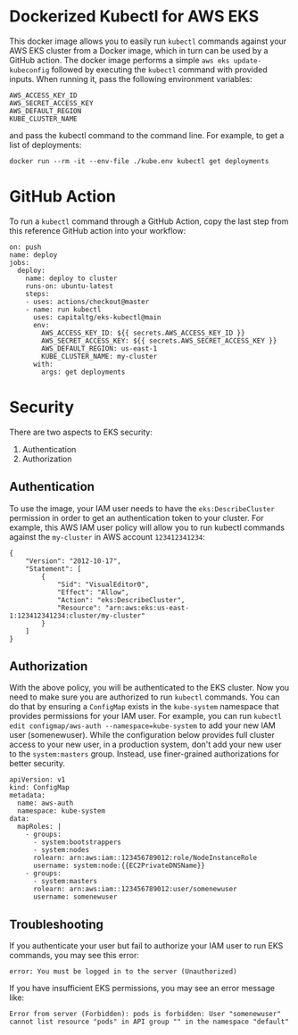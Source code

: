 # Dockerized Kubectl for AWS EKS

This docker image allows you to easily run `kubectl` commands against your
AWS EKS cluster from a Docker image, which in turn can be used by a GitHub
action.  The docker image performs a simple `aws eks update-kubeconfig` followed
by executing the `kubectl` command with provided inputs.  When running it, pass
the following environment variables:

```
AWS_ACCESS_KEY_ID
AWS_SECRET_ACCESS_KEY
AWS_DEFAULT_REGION
KUBE_CLUSTER_NAME
```
and pass the kubectl command to the command line.  For example, to get a list
of deployments:

	docker run --rm -it --env-file ./kube.env kubectl get deployments

# GitHub Action
To run a `kubectl` command through a GitHub Action, copy the last step from this
reference GitHub action into your workflow:

```
on: push
name: deploy
jobs:
  deploy:
    name: deploy to cluster
    runs-on: ubuntu-latest
    steps:
    - uses: actions/checkout@master
    - name: run kubectl
      uses: capitaltg/eks-kubectl@main
      env:
        AWS_ACCESS_KEY_ID: ${{ secrets.AWS_ACCESS_KEY_ID }}
        AWS_SECRET_ACCESS_KEY: ${{ secrets.AWS_SECRET_ACCESS_KEY }}
        AWS_DEFAULT_REGION: us-east-1
        KUBE_CLUSTER_NAME: my-cluster
      with:
        args: get deployments
```

# Security
There are two aspects to EKS security:

1. Authentication
2. Authorization

## Authentication
To use the image, your IAM user needs to have the `eks:DescribeCluster` permission in order
to get an authentication token to your cluster.  For example, this AWS IAM user policy will
allow you to run kubectl commands against the `my-cluster` in AWS account `123412341234`:

```
{
    "Version": "2012-10-17",
    "Statement": [
        {
            "Sid": "VisualEditor0",
            "Effect": "Allow",
            "Action": "eks:DescribeCluster",
            "Resource": "arn:aws:eks:us-east-1:123412341234:cluster/my-cluster"
        }
    ]
}
```

## Authorization
With the above policy, you will be authenticated to the EKS cluster.  Now you need to make sure
you are authorized to run `kubectl` commands. You can do that by ensuring a `ConfigMap` exists
in the `kube-system` namespace that provides permissions for your IAM user.  For example, you
can run `kubectl edit configmap/aws-auth --namespace=kube-system` to add your new IAM user 
(somenewuser). While the configuration below provides full cluster access to your new user,
in a production system, don't add your new user to the `system:masters` group.  Instead, use
finer-grained authorizations for better security.

```
apiVersion: v1
kind: ConfigMap
metadata:
  name: aws-auth
  namespace: kube-system
data:
  mapRoles: |
    - groups:
      - system:bootstrappers
      - system:nodes
      rolearn: arn:aws:iam::123456789012:role/NodeInstanceRole
      username: system:node:{{EC2PrivateDNSName}}
    - groups:
      - system:masters
      rolearn: arn:aws:iam::123456789012:user/somenewuser
      username: somenewuser
```

## Troubleshooting
If you authenticate your user but fail to authorize your IAM user to run EKS commands, you may see
this error:

  `error: You must be logged in to the server (Unauthorized)`

If you have insufficient EKS permissions, you may see an error message like:

  `Error from server (Forbidden): pods is forbidden: User "somenewuser" cannot list resource "pods" in API group "" in the namespace "default"`
